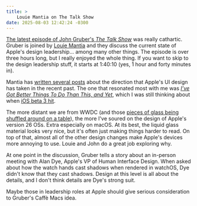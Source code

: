 ```yaml
---
title: >
    Louie Mantia on The Talk Show
date: 2025-08-03 12:42:24 -0300
---
```


[The latest episode of John Gruber's *The Talk Show*](https://daringfireball.net/thetalkshow/2025/07/31/ep-428) was really cathartic. Gruber is joined by [Louie Mantia](https://lmnt.me/) and they discuss the current state of Apple's design leadership… among many other things. The episode is over three hours long, but I really enjoyed the whole thing. If you want to skip to the design leadership stuff, it starts at 1:40:10 (yes, 1 hour and forty minutes in).

Mantia has [written several posts](https://lmnt.me/blog/the-talk-show.html) about the direction that Apple's UI design has taken in the recent past. The one that resonated most with me was [*I’ve Got Better Things To Do Than This, and Yet*](https://lmnt.me/blog/ive-got-better-things-to-do-than-this-and-yet.html), which I was still thinking about when [iOS beta 3 hit](https://anderegg.ca/2025/07/12/grumbling-about-liquid-glass).

The more distant we are from WWDC (and those [pieces of glass being shuffled around on a table](https://www.youtube.com/live/0_DjDdfqtUE?si=Je1utMhUjThJtCPf&t=657)), the more I've soured on the design of Apple's version 26 OSs. Extra especially on macOS. At its best, the liquid glass material looks very nice, but it's often just making things harder to read. On top of that, almost all of the other design changes make Apple's devices more annoying to use. Louie and John do a great job exploring why.

At one point in the discussion, Gruber tells a story about an in-person meeting with Alan Dye, Apple's VP of Human Interface Design. When asked about how the watch hands cast shadows when rendered in watchOS, Dye didn't know that they cast shadows. Design at this level is all about the details, and I don't think details are Dye's strong suit.

Maybe those in leadership roles at Apple should give serious consideration to Gruber's Caffè Macs idea.